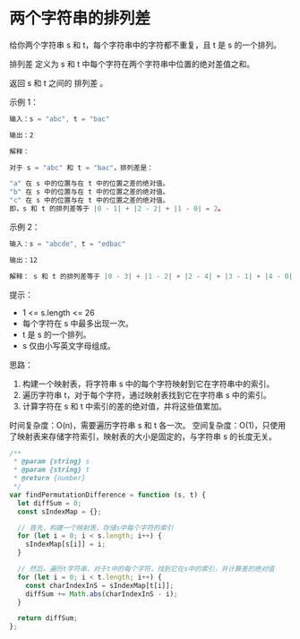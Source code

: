 # 两个字符串的排列差

给你两个字符串 s 和 t，每个字符串中的字符都不重复，且 t 是 s 的一个排列。

排列差 定义为 s 和 t 中每个字符在两个字符串中位置的绝对差值之和。

返回 s 和 t 之间的 排列差 。

示例 1：

```js
输入：s = "abc", t = "bac"

输出：2

解释：

对于 s = "abc" 和 t = "bac"，排列差是：

"a" 在 s 中的位置与在 t 中的位置之差的绝对值。
"b" 在 s 中的位置与在 t 中的位置之差的绝对值。
"c" 在 s 中的位置与在 t 中的位置之差的绝对值。
即，s 和 t 的排列差等于 |0 - 1| + |2 - 2| + |1 - 0| = 2。
```

示例 2：

```js
输入：s = "abcde", t = "edbac"

输出：12

解释： s 和 t 的排列差等于 |0 - 3| + |1 - 2| + |2 - 4| + |3 - 1| + |4 - 0| = 12。
```

提示：

- 1 <= s.length <= 26
- 每个字符在 s 中最多出现一次。
- t 是 s 的一个排列。
- s 仅由小写英文字母组成。

思路：

1. 构建一个映射表，将字符串 s 中的每个字符映射到它在字符串中的索引。
2. 遍历字符串 t，对于每个字符，通过映射表找到它在字符串 s 中的索引。
3. 计算字符在 s 和 t 中索引的差的绝对值，并将这些值累加。

时间复杂度：O(n)，需要遍历字符串 s 和 t 各一次。
空间复杂度：O(1)，只使用了映射表来存储字符索引，映射表的大小是固定的，与字符串 s 的长度无关。

```javascript
/**
 * @param {string} s
 * @param {string} t
 * @return {number}
 */
var findPermutationDifference = function (s, t) {
  let diffSum = 0;
  const sIndexMap = {};

  // 首先，构建一个映射表，存储s中每个字符的索引
  for (let i = 0; i < s.length; i++) {
    sIndexMap[s[i]] = i;
  }

  // 然后，遍历t字符串，对于t中的每个字符，找到它在s中的索引，并计算差的绝对值
  for (let i = 0; i < t.length; i++) {
    const charIndexInS = sIndexMap[t[i]];
    diffSum += Math.abs(charIndexInS - i);
  }

  return diffSum;
};
```
